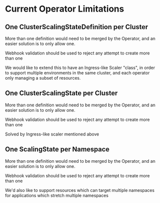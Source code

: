 # Current Operator Limitations

## One ClusterScalingStateDefinition per Cluster
More than one definition would need to be merged by the Operator, and an easier solution is to only allow one.

Webhook validation should be used to reject any attempt to create more than one

We would like to extend this to have an Ingress-like Scaler "class", 
in order to support multiple environments in the same cluster,
and each operator only managing a subset of resources.
 

## One ClusterScalingState per Cluster
More than one definition would need to be merged by the Operator, and an easier solution is to only allow one.

Webhook validation should be used to reject any attempt to create more than one

Solved by Ingress-like scaler mentioned above

## One ScalingState per Namespace
More than one definition would need to be merged by the Operator, and an easier solution is to only allow one.

Webhook validation should be used to reject any attempt to create more than one

We'd also like to support resources which can target multiple namespaces for applications which stretch multiple namespaces
